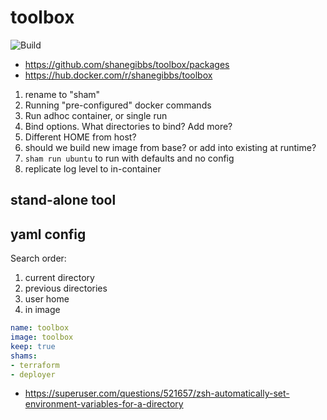 # toolbox

![Build](https://github.com/shanegibbs/toolbox/workflows/Build/badge.svg)

* <https://github.com/shanegibbs/toolbox/packages>
* <https://hub.docker.com/r/shanegibbs/toolbox>

1. rename to "sham"
1. Running "pre-configured" docker commands
1. Run adhoc container, or single run
1. Bind options. What directories to bind? Add more?
1. Different HOME from host?
1. should we build new image from base? or add into existing at runtime?
1. `sham run ubuntu` to run with defaults and no config
1. replicate log level to in-container

## stand-alone tool

## yaml config

Search order:

1. current directory
1. previous directories
1. user home
1. in image

```yaml
name: toolbox
image: toolbox
keep: true
shams:
- terraform
- deployer
```

* <https://superuser.com/questions/521657/zsh-automatically-set-environment-variables-for-a-directory>
